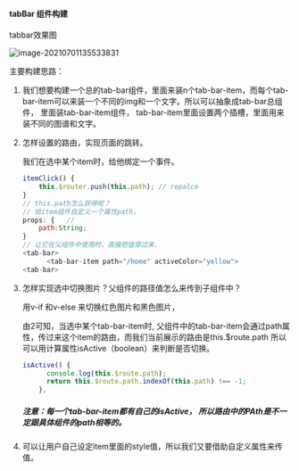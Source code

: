 #### tabBar 组件构建

tabbar效果图

![image-20210701135533831](C:\Users\24026\AppData\Roaming\Typora\typora-user-images\image-20210701135533831.png)

主要构建思路：

1. 我们想要构建一个总的tab-bar组件，里面来装n个tab-bar-item，而每个tab-bar-item可以来装一个不同的img和一个文字。所以可以抽象成tab-bar总组件， 里面装tab-bar-item组件， tab-bar-item里面设置两个插槽，里面用来装不同的图谱和文字。

2. 怎样设置的路由，实现页面的跳转。

   我们在选中某个item时，给他绑定一个事件。

   ```js
   itemClick() {
       this.$router.push(this.path); // repalce
   }
   // this.path怎么获得呢？
   // 给item组件自定义一个属性path，
   props: {   // 
       path:String;
   }
   // 让它在父组件中使用时，直接把值穿过来，
   <tab-bar>
         <tab-bar-item path="/home" activeColor="yellow">
   <tab-bar>
   
   
   ```

   

3. 怎样实现选中切换图片？父组件的路径值怎么来传到子组件中？

   用v-if  和v-else 来切换红色图片和黑色图片，

   由2可知，当选中某个tab-bar-item时, 父组件中的tab-bar-item会通过path属性，传过来这个item的路由，而我们当前展示的路由是this.$route.path 所以可以用计算属性isActive（boolean）来判断是否切换。

   ```js
   isActive() {
         console.log(this.$route.path);
         return this.$route.path.indexOf(this.path) !== -1;
       },
   ```

   ##### 注意：每一个tab-bar-item都有自己的isActive， 所以路由中的PAth是不一定跟具体组件的path相等的。

4. 可以让用户自己设定item里面的style值，所以我们又要借助自定义属性来传值。

   

